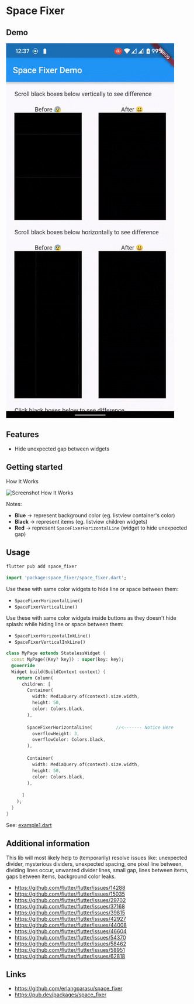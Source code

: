 <!--
This README describes the package. If you publish this package to pub.dev,
this README's contents appear on the landing page for your package.

For information about how to write a good package README, see the guide for
[writing package pages](https://dart.dev/guides/libraries/writing-package-pages).

For general information about developing packages, see the Dart guide for
[creating packages](https://dart.dev/guides/libraries/create-library-packages)
and the Flutter guide for
[developing packages and plugins](https://flutter.dev/developing-packages).
-->

# Space Fixer

## Demo

![Working Demo Gif](images/space_fixer_demo.gif)

## Features

- Hide unexpected gap between widgets

## Getting started

How It Works

![Screenshot How It Works](images/space_fixer.ss.jpg?raw=true "Screenshot How It Works")

Notes:
- **Blue** -> represent background color (eg. listview container's color)
- **Black** -> represent items (eg. listview children widgets)
- **Red** -> represent `SpaceFixerHorizontalLine` (widget to hide unexpected gap)

## Usage

```bash
flutter pub add space_fixer
```

```dart
import 'package:space_fixer/space_fixer.dart';
```

Use these with same color widgets to hide line or space between them:
- `SpaceFixerHorizontalLine()`
- `SpaceFixerVerticalLine()`

Use these with same color widgets inside buttons as they doesn't hide splash: while hiding line or space between them:
- `SpaceFixerHorizontalInkLine()`
- `SpaceFixerVerticalInkLine()`

```dart
class MyPage extends StatelessWidget {
  const MyPage({Key? key}) : super(key: key);
  @override
  Widget build(BuildContext context) {
    return Column(
      children: [
        Container(
          width: MediaQuery.of(context).size.width,
          height: 50,
          color: Colors.black,
        ),
        
        SpaceFixerHorizontalLine(         //<------- Notice Here 
          overflowHeight: 3,
          overflowColor: Colors.black,
        ),
        
        Container(
          width: MediaQuery.of(context).size.width,
          height: 50,
          color: Colors.black,
        ),
        
      ]
    );
  }
}
```

See: [example1.dart](example/lib/main.dart)

## Additional information

This lib will most likely help to (temporarily) resolve issues like:
unexpected divider, mysterious dividers, unexpected spacing, one pixel line between, dividing lines occur, unwanted divider lines, small gap, lines between items, gaps between items, background color leaks.

- https://github.com/flutter/flutter/issues/14288
- https://github.com/flutter/flutter/issues/15035
- https://github.com/flutter/flutter/issues/29702
- https://github.com/flutter/flutter/issues/37168
- https://github.com/flutter/flutter/issues/39815
- https://github.com/flutter/flutter/issues/42927
- https://github.com/flutter/flutter/issues/44008
- https://github.com/flutter/flutter/issues/46604
- https://github.com/flutter/flutter/issues/54370
- https://github.com/flutter/flutter/issues/58462
- https://github.com/flutter/flutter/issues/58951
- https://github.com/flutter/flutter/issues/62818

## Links
- https://github.com/erlangparasu/space_fixer
- https://pub.dev/packages/space_fixer
